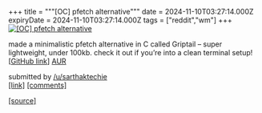 +++
title = """[OC] pfetch alternative"""
date = 2024-11-10T03:27:14.000Z
expiryDate = 2024-11-10T03:27:14.000Z
tags = ["reddit","wm"]
+++
[![[OC] pfetch alternative ](https://preview.redd.it/995ozxlvtzzd1.png?width=640&crop=smart&auto=webp&s=626661f07ee48271957b5e30c11bfcf75384edcf "[OC] pfetch alternative ")](https://www.reddit.com/r/unixporn/comments/1gnriml/oc_pfetch_alternative/)

made a minimalistic pfetch alternative in C called Griptail – super lightweight, under 100kb. check it out if you’re into a clean terminal setup! \[[GitHub link](http://github.com/codiwithsarthak/griptail)\] [AUR](https://aur.archlinux.org/packages/griptail)

submitted by [/u/sarthaktechie](https://www.reddit.com/user/sarthaktechie)  
[\[link\]](https://i.redd.it/995ozxlvtzzd1.png) [\[comments\]](https://www.reddit.com/r/unixporn/comments/1gnriml/oc_pfetch_alternative/)

[[source]](https://www.reddit.com/r/unixporn/comments/1gnriml/oc_pfetch_alternative/)
